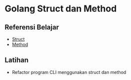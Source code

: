 # Golang Struct dan Method

## Referensi Belajar

- [Struct](https://dasarpemrogramangolang.novalagung.com/A-struct.html)
- [Method](https://dasarpemrogramangolang.novalagung.com/A-method.html)

## Latihan

- Refactor program CLI menggunakan struct dan method
